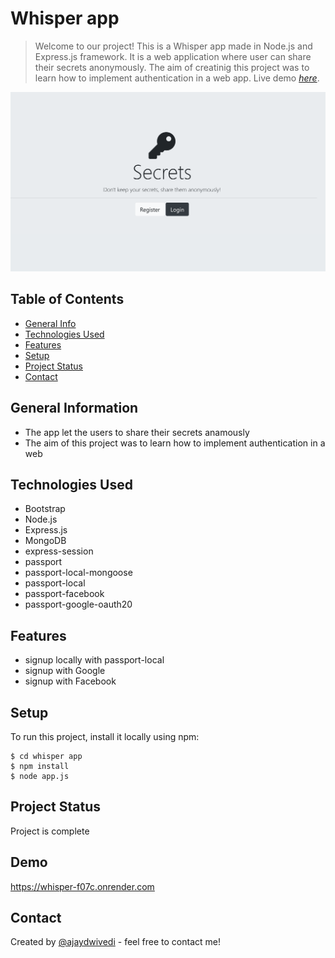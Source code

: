 # Whisper app
> Welcome to our project! This is a Whisper app made in Node.js and Express.js framework. It is a web application where user can share their secrets anonymously. The aim of creatinig this project was to learn how to implement authentication in a web app.
> Live demo [_here_](https://whisper-f07c.onrender.com/). <!-- If you have the project hosted somewhere, include the link here. -->

![App Screenshot](https://raw.githubusercontent.com/Ajaydwivedi2/whisper-app/master/public/css/image/whisperApp.png)

## Table of Contents
* [General Info](#general-information)
* [Technologies Used](#technologies-used)
* [Features](#features)
* [Setup](#setup)
* [Project Status](#project-status)
* [Contact](#contact)


## General Information
- The app let the users to share their secrets anamously
- The aim of this project was to learn how to implement authentication in a web


## Technologies Used
- Bootstrap
- Node.js
- Express.js
- MongoDB
- express-session
- passport
- passport-local-mongoose
- passport-local
- passport-facebook
- passport-google-oauth20

## Features

- signup locally with passport-local
- signup with Google
- signup with Facebook

## Setup
To run this project, install it locally using npm:

```
$ cd whisper app
$ npm install
$ node app.js
```


## Project Status
Project is complete

## Demo

https://whisper-f07c.onrender.com

## Contact
Created by [@ajaydwivedi](https://github.com/Ajaydwivedi2) - feel free to contact me!
